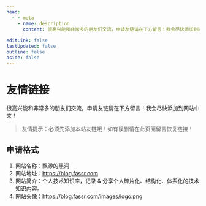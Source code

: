 ```yaml
---
head:
  - - meta
    - name: description
      content: 很高兴能和非常多的朋友们交流，申请友链请在下方留言！我会尽快添加到网站中来！
      
editLink: false
lastUpdated: false
outline: false
aside: false
---
```


# 友情链接

<LinkList />

很高兴能和非常多的朋友们交流，申请友链请在下方留言！我会尽快添加到网站中来！

> 友情提示：必须先添加本站友链哦！如有误删请在此页面留言恢复链接！

## 申请格式

1. 网站名称：飘渺的黑洞
2. 网站地址：https://blog.fassr.com
3. 网站简介：个人技术知识库，记录 & 分享个人碎片化、结构化、体系化的技术知识内容。
4. 网站头像：https://blog.fassr.com/images/logo.png
